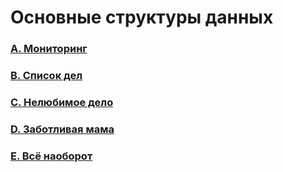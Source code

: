# Основные структуры данных

### [A. Мониторинг](https://github.com/bitbybit/algorithms/blob/main/data_types/monitoring/)

### [B. Список дел](https://github.com/bitbybit/algorithms/blob/main/data_types/todo_list/)

### [C. Нелюбимое дело](https://github.com/bitbybit/algorithms/blob/main/data_types/unfavourite_business/)

### [D. Заботливая мама](https://github.com/bitbybit/algorithms/blob/main/data_types/caring_mom/)

### [E. Всё наоборот](https://github.com/bitbybit/algorithms/blob/main/data_types/other_way_around/)
